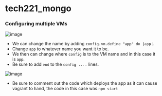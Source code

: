 # tech221_mongo

### Configuring multiple VMs

![image](https://user-images.githubusercontent.com/129314018/233058390-c20d1c24-bfd4-4dba-b464-cd479fe4556d.png)

* We can change the name by adding `config.vm.define "app" do |app|`. 
* Change `app` to whatever name you want it to be.
* We then can change where `config` is to the VM name and in this case it is `app`.
* Be sure to add `end` to the `config ....` lines.

![image](https://user-images.githubusercontent.com/129314018/233061537-bcd45d79-97f0-4118-ae61-0a5c883d02f5.png)
* Be sure to comment out the code which deploys the app as it can cause vagrant to hand, the code in this case was `npm start`

